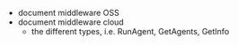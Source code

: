 - document middleware OSS
- document middleware cloud
  - the different types, i.e. RunAgent, GetAgents, GetInfo
